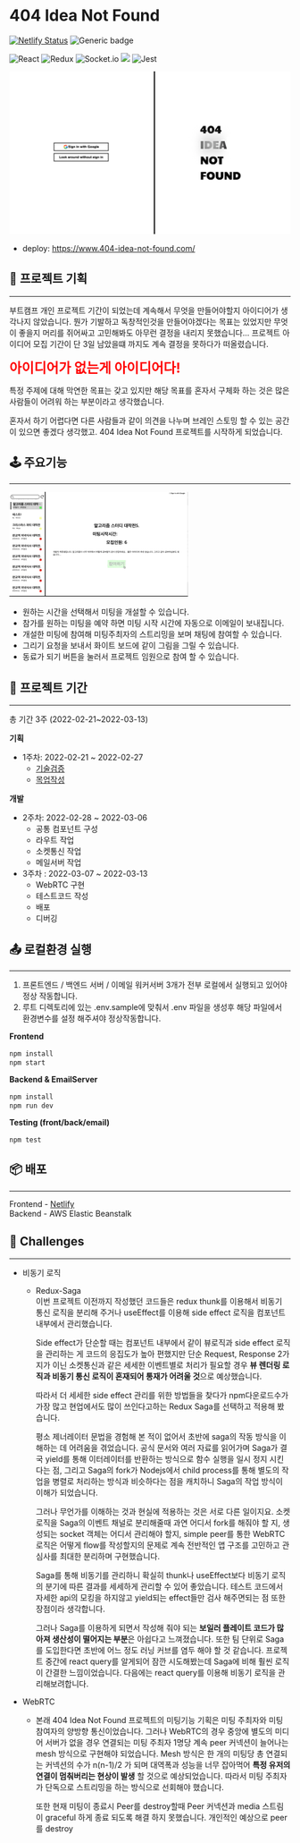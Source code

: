 # 404 Idea Not Found

[![Netlify Status](https://api.netlify.com/api/v1/badges/d6109204-c627-4972-94f2-2c5670696070/deploy-status)](https://app.netlify.com/sites/agitated-thompson-bc98e2/deploys)
![Generic badge](https://img.shields.io/badge/version-1.0.0-green.svg)

![React](https://img.shields.io/badge/react-%2320232a.svg?style=for-the-badge&logo=react&logoColor=%2361DAFB)
![Redux](https://img.shields.io/badge/redux-%23593d88.svg?style=for-the-badge&logo=redux&logoColor=white)
![Socket.io](https://img.shields.io/badge/Socket.io-black?style=for-the-badge&logo=socket.io&badgeColor=010101)
<img src="https://img.shields.io/badge/webrtc-%23333333.svg?&style=for-the-badge&logo=webrtc&logoColor=white" />
![Jest](https://img.shields.io/badge/-jest-%23C21325?style=for-the-badge&logo=jest&logoColor=white)

![landingPage](./.github/landingPage.png "landingPage")

- deploy: https://www.404-idea-not-found.com/

## 📎 프로젝트 기획

---

부트캠프 개인 프로젝트 기간이 되었는데 계속해서 무엇을 만들어야할지 아이디어가 생각나지 않았습니다. 뭔가 기발하고 독창적인것을 만들어야겠다는 목표는 있었지만 무엇이 좋을지 머리를 쥐어싸고 고민해봐도 아무런 결정을 내리지 못했습니다... 프로젝트 아이디어 모집 기간이 단 3일 남았을떄 까지도 계속 결정을 못하다가 떠올렸습니다.

<span style="color:red; font-weight: bold; font-size: 1.5rem">아이디어가 없는게 아이디어다!</span>

특정 주제에 대해 막연한 목표는 갖고 있지만 해당 목표를 혼자서 구체화 하는 것은 많은 사람들이 어려워 하는 부분이라고 생각했습니다.

혼자서 하기 어렵다면 다른 사람들과 같이 의견을 나누며 브레인 스토밍 할 수 있는 공간이 있으면 좋겠다 생각했고. 404 Idea Not Found 프로젝트를 시작하게 되었습니다.

## 🕹 주요기능

---

![example](./.github/example.gif "example")

- 원하는 시간을 선택해서 미팅을 개설할 수 있습니다.
- 참가를 원하는 미팅을 예약 하면 미팅 시작 시간에 자동으로 이메일이 보내집니다.
- 개설한 미팅에 참여해 미팅주최자의 스트리밍을 보며 채팅에 참여할 수 있습니다.
- 그리기 요청을 보내서 화이트 보드에 같이 그림을 그릴 수 있습니다.
- 동료가 되기 버튼을 눌러서 프로젝트 임원으로 참여 할 수 있습니다.

## 📆 프로젝트 기간

---

총 기간 3주 (2022-02-21~2022-03-13)

<strong>기획</strong>

- 1주차: 2022-02-21 ~ 2022-02-27
  - [기술검증](https://www.notion.so/ede18fbb4a604958ba9a01d7e4c00464)
  - [목업작성](https://www.figma.com/file/STc6ILUnZd9v3RGLhuyVNz/404-Idea-Not-Found?node-id=0%3A1)

<strong>개발</strong>

- 2주차: 2022-02-28 ~ 2022-03-06
  - 공통 컴포넌트 구성
  - 라우트 작업
  - 소켓통신 작업
  - 메일서버 작업
- 3주차 : 2022-03-07 ~ 2022-03-13
  - WebRTC 구현
  - 테스트코드 작성
  - 배포
  - 디버깅

## 📤 로컬환경 실행

---

1. 프론트엔드 / 백엔드 서버 / 이메일 워커서버 3개가 전부 로컬에서 실행되고 있어야 정상 작동합니다.
2. 루트 디렉토리에 있는 .env.sample에 맞춰서 .env 파일을 생성후 해당 파일에서 환경변수를 설정 해주셔야 정상작동합니다.

<strong>Frontend</strong>

```
npm install
npm start
```

<strong>Backend & EmailServer</strong>

```
npm install
npm run dev
```

<strong>Testing (front/back/email)</strong>

```
npm test
```

## 📦 배포

---

Frontend - [Netlify](https://www.404-idea-not-found.com/main)  
Backend - AWS Elastic Beanstalk

## 🧩 Challenges

---

- 비동기 로직

  - Redux-Saga  
    이번 프로젝트 이전까지 작성했던 코드들은 redux thunk를 이용해서 비동기 통신 로직을 분리해 주거나 useEffect를 이용해 side effect 로직을 컴포넌트 내부에서 관리했습니다.

    Side effect가 단순할 때는 컴포넌트 내부에서 같이 뷰로직과 side effect 로직을 관리하는 게 코드의 응집도가 높아 편했지만 단순 Request, Response 2가지가 이닌 소켓통신과 같은 세세한 이벤트별로 처리가 필요할 경우 **뷰 렌더링 로직과 비동기 통신 로직이 혼재되어 통재가 어려울 것**으로 예상했습니다.

    따라서 더 세세한 side effect 관리를 위한 방법들을 찾다가 npm다운로드수가 가장 많고 현업에서도 많이 쓰인다고하는 Redux Saga를 선택하고 적용해 봤습니다.

    평소 제너레이터 문법을 경험해 본 적이 없어서 초반에 saga의 작동 방식을 이해하는 데 어려움을 겪었습니다. 공식 문서와 여러 자료를 읽어가며 Saga가 결국 yield를 통해 이터레이터를 반환하는 방식으로 함수 실행을 일시 정지 시킨다는 점, 그리고 Saga의 fork가 Nodejs에서 child process를 통해 별도의 작업을 병렬로 처리하는 방식과 비슷하다는 점을 캐치하니 Saga의 작업 방식이 이해가 되었습니다.

    그러나 무언가를 이해하는 것과 현실에 적용하는 것은 서로 다른 일이지요. 소켓로직을 Saga의 이벤트 채널로 분리해줄때 과연 어디서 fork를 해줘야 할 지, 생성되는 socket 객체는 어디서 관리해야 할지, simple peer를 통한 WebRTC 로직은 어떻게 flow를 작성할지의 문제로 계속 전반적인 앱 구조를 고민하고 관심사를 최대한 분리하며 구현했습니다.

    Saga를 통해 비동기를 관리하니 확실히 thunk나 useEffect보다 비동기 로직의 분기에 따른 결과를 세세하게 관리할 수 있어 좋았습니다. 테스트 코드에서 자세한 api의 모킹을 하지않고 yield되는 effect들만 검사 해주면되는 점 또한 장점이라 생각합니다.

    그러나 Saga를 이용하게 되면서 작성해 줘야 되는 **보일러 플레이트 코드가 많아져 생산성이 떨어지는 부분**은 아쉽다고 느껴졌습니다. 또한 팀 단위로 Saga를 도입한다면 초반에 어느 정도 러닝 커브를 염두 해야 할 것 같습니다. 프로젝트 중간에 react query를 알게되어 잠깐 시도해봤는데 Saga에 비해 훨씬 로직이 간결한 느낌이었습니다. 다음에는 react query를 이용해 비동기 로직을 관리해보려합니다.

- WebRTC

  - 본래 404 Idea Not Found 프로젝트의 미팅기능 기획은 미팅 주최자와 미팅 참여자의 양방향 통신이었습니다. 그러나 WebRTC의 경우 중앙에 별도의 미디어 서버가 없을 경우 연결되는 미팅 주최자 1명당 계속 peer 커넥션이 늘어나는 mesh 방식으로 구현해야 되었습니다. Mesh 방식은 한 개의 미팅당 총 연결되는 커넥션의 수가 n(n-1)/2 가 되며 대역폭과 성능을 너무 잡아먹어 **특정 유저의 연결이 멈춰버리는 현상이 발생** 할 것으로 예상되었습니다. 따라서 미팅 주최자가 단독으로 스트리밍을 하는 방식으로 선회해야 했습니다.

    또한 현재 미팅이 종료시 Peer를 destroy할때 Peer 커넥션과 media 스트림이 graceful 하게 종료 되도록 해결 하지 못했습니다. 개인적인 예상으로 peer를 destroy
